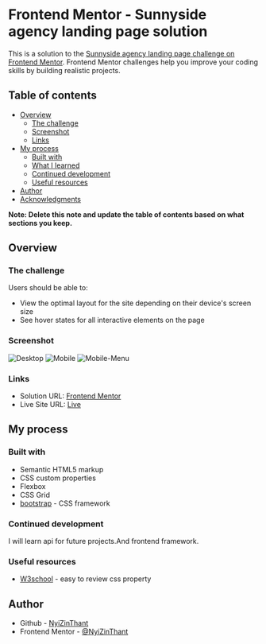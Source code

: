 # Frontend Mentor - Sunnyside agency landing page solution

This is a solution to the [Sunnyside agency landing page challenge on Frontend Mentor](https://www.frontendmentor.io/challenges/sunnyside-agency-landing-page-7yVs3B6ef). Frontend Mentor challenges help you improve your coding skills by building realistic projects.

## Table of contents

- [Overview](#overview)
  - [The challenge](#the-challenge)
  - [Screenshot](#screenshot)
  - [Links](#links)
- [My process](#my-process)
  - [Built with](#built-with)
  - [What I learned](#what-i-learned)
  - [Continued development](#continued-development)
  - [Useful resources](#useful-resources)
- [Author](#author)
- [Acknowledgments](#acknowledgments)

**Note: Delete this note and update the table of contents based on what sections you keep.**

## Overview

### The challenge

Users should be able to:

- View the optimal layout for the site depending on their device's screen size
- See hover states for all interactive elements on the page

### Screenshot

![Desktop](https://github.com/NyiZinThant/sunnyside-agency-landing-page-frontend-menthor/blob/main/Design/Desktop.png)
![Mobile](https://github.com/NyiZinThant/sunnyside-agency-landing-page-frontend-menthor/blob/main/Design/Mobile.png)
![Mobile-Menu](https://github.com/NyiZinThant/sunnyside-agency-landing-page-frontend-menthor/blob/main/Design/Mobile-Menu.png)
### Links

- Solution URL: [Frontend Mentor](https://www.frontendmentor.io/solutions/html-css-js-bootstrap-rJeic2kLq)
- Live Site URL: [Live](https://nyizinthant.github.io/sunnyside-agency-landing-page-frontend-menthor/)

## My process

### Built with

- Semantic HTML5 markup
- CSS custom properties
- Flexbox
- CSS Grid
- [bootstrap](https://getbootstrap.com/) - CSS framework

### Continued development

I will learn api for future projects.And frontend framework.

### Useful resources

- [W3school](https://www.w3schools.com/) - easy to review css property

## Author

- Github - [NyiZinThant](https://github.com/NyiZinThant)
- Frontend Mentor - [@NyiZinThant](https://www.frontendmentor.io/profile/NyiZinThant)
